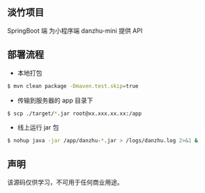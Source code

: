 ## 淡竹项目

SpringBoot 端 为小程序端 danzhu-mini 提供 API

## 部署流程

- 本地打包

```sh
$ mvn clean package -Dmaven.test.skip=true
```

- 传输到服务器的 app 目录下

```sh
$ scp ./target/*.jar root@xx.xxx.xx.xx:/app
```

- 线上运行 jar 包

```sh
$ nohup java -jar /app/danzhu-*.jar > /logs/danzhu.log 2>&1 &
```

## 声明
该源码仅供学习，不可用于任何商业用途。